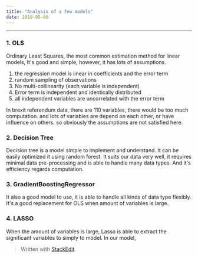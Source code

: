 ```yaml
---
title: "Analysis of a few models"
date: 2019-05-06
---
```


---------------------
### 1.  OLS
Ordinary Least Squares, the most common estimation method for linear models,
It's good and simple, however, it has lots of assumptions.
1. the regression model is linear in coefficients and the error term
2. random sampling of observations
3. No multi-collinearity (each variable  is independent)
4. Error term is independent and identically distributed
5. all independent variables are uncorrelated with the error term

In brexit referendum data, there are 110 variables, there would be too much computation. and lots of variables are depend on each other, or have influence on others. so obviously the assumptions are not satisfied here. 

### 2. Decision Tree 
Decision tree is a model simple to implement and understand.
It can be easily optimized it using random forest.
It suits our data very well, it requires minimal data pre-processing and is able to handle many data types.
And it's efficiency regards computation.


### 3. GradientBoostingRegressor
It also a good model to use,  it is able to handle all kinds of data type flexibly.
It's a good replacement for OLS when amount of variables is large. 

### 4.  LASSO
When the amount of variables is large, Lasso is able to extract the significant variables to simply to model.
In our model,  



> Written with [StackEdit](https://stackedit.io/).
<!--stackedit_data:
eyJoaXN0b3J5IjpbMTUxOTk2MDYwNSwtNDM1NTM3MTUxLDE4OT
c1OTQ2ODYsLTI5MTM0NjQzOCw4NDE5MzI3OTBdfQ==
-->